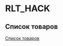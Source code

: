# RLT_HACK

## Список товаров 
[Список товаров](https://docs.google.com/document/d/18hD-z6tJL0VO8CLC_eiRZAwDJFOYj405-lAiVSl8jGs/edit?usp=sharing)